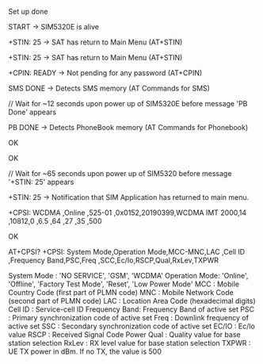 Set up done

START          -> SIM5320E is alive

+STIN: 25      -> SAT has return to Main Menu (AT+STIN)

+STIN: 25      -> SAT has return to Main Menu (AT+STIN)

+CPIN: READY   -> Not pending for any password (AT+CPIN)

SMS DONE       -> Detects SMS memory (AT Commands for SMS)

// Wait for ~12 seconds upon power up of SIM5320E before message 'PB Done' appears

PB DONE        -> Detects PhoneBook memory (AT Commands for Phonebook)

OK

OK

// Wait for ~65 seconds upon power up of SIM5320 before message '+STIN: 25' appears

+STIN: 25 -> Notification that SIM Application has returned to main menu.

+CPSI: WCDMA      ,Online        ,525-01 ,0x0152,20190399,WCDMA IMT 2000,14 ,10812,0  ,6.5  ,64  ,27  ,35   ,500

OK

AT+CPSI?
+CPSI: System Mode,Operation Mode,MCC-MNC,LAC   ,Cell ID ,Frequency Band,PSC,Freq ,SCC,Ec/Io,RSCP,Qual,RxLev,TXPWR

System Mode   : 'NO SERVICE', 'GSM', 'WCDMA'
Operation Mode: 'Online', 'Offline', 'Factory Test Mode', 'Reset', 'Low Power Mode'
MCC           : Mobile Country Code (first part of PLMN code)
MNC           : Mobile Network Code (second part of PLMN code)
LAC           : Location Area Code (hexadecimal digits)
Cell ID       : Service-cell ID
Frequency Band: Frequency Band of active set
PSC           : Primary synchronization code of active set
Freq          : Downlink frequency of active set
SSC           : Secondary synchronization code of active set
EC/IO         : Ec/Io value
RSCP          : Received Signal Code Power
Qual          : Quality value for base station selection
RxLev         : RX level value for base station selection
TXPWR         : UE TX power in dBm. If no TX, the value is 500

